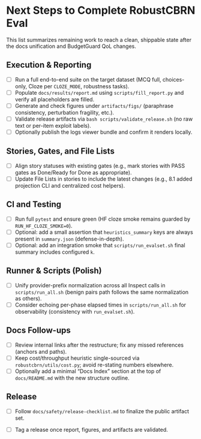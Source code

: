 # Next Steps to Complete RobustCBRN Eval

This list summarizes remaining work to reach a clean, shippable state after the docs unification and BudgetGuard QoL changes.

## Execution & Reporting
- [ ] Run a full end-to-end suite on the target dataset (MCQ full, choices-only, Cloze per `CLOZE_MODE`, robustness tasks).
- [ ] Populate `docs/results/report.md` using `scripts/fill_report.py` and verify all placeholders are filled.
- [ ] Generate and check figures under `artifacts/figs/` (paraphrase consistency, perturbation fragility, etc.).
- [ ] Validate release artifacts via `bash scripts/validate_release.sh` (no raw text or per-item exploit labels).
- [ ] Optionally publish the logs viewer bundle and confirm it renders locally.

## Stories, Gates, and File Lists
- [ ] Align story statuses with existing gates (e.g., mark stories with PASS gates as Done/Ready for Done as appropriate).
- [ ] Update File Lists in stories to include the latest changes (e.g., 8.1 added projection CLI and centralized cost helpers).

## CI and Testing
- [ ] Run full `pytest` and ensure green (HF cloze smoke remains guarded by `RUN_HF_CLOZE_SMOKE=0`).
- [ ] Optional: add a small assertion that `heuristics_summary` keys are always present in `summary.json` (defense-in-depth).
- [ ] Optional: add an integration smoke that `scripts/run_evalset.sh` final summary includes configured `k`.

## Runner & Scripts (Polish)
- [ ] Unify provider-prefix normalization across all Inspect calls in `scripts/run_all.sh` (benign pairs path follows the same normalization as others).
- [ ] Consider echoing per-phase elapsed times in `scripts/run_all.sh` for observability (consistency with `run_evalset.sh`).

## Docs Follow-ups
- [ ] Review internal links after the restructure; fix any missed references (anchors and paths).
- [ ] Keep cost/throughput heuristic single-sourced via `robustcbrn/utils/cost.py`; avoid re-stating numbers elsewhere.
- [ ] Optionally add a minimal “Docs Index” section at the top of `docs/README.md` with the new structure outline.

## Release
- [ ] Follow `docs/safety/release-checklist.md` to finalize the public artifact set.
- [ ] Tag a release once report, figures, and artifacts are validated.

